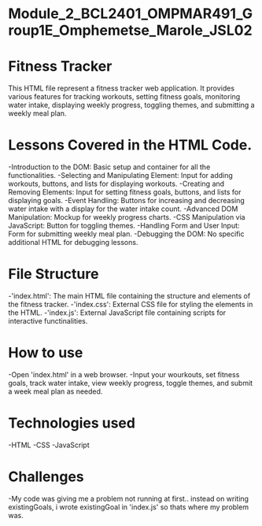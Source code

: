 # Module_2_BCL2401_OMPMAR491_Group1E_Omphemetse_Marole_JSL02

# Fitness Tracker

This HTML file represent a fitness tracker web application. It provides various features for tracking workouts, setting fitness goals, monitoring water intake, displaying weekly progress, toggling themes, and submitting a weekly meal plan.

# Lessons Covered in the HTML Code.

-Introduction to the DOM: Basic setup and container for all the functionalities.
-Selecting and Manipulating Element: Input for adding workouts, buttons, and lists for displaying workouts.
-Creating and Removing Elements: Input for setting fitness goals, buttons, and lists for displaying goals.
-Event Handling: Buttons for increasing and decreasing water intake with a display for the water intake count.
-Advanced DOM Manipulation: Mockup for weekly progress charts.
-CSS Manipulation via JavaScript: Button for toggling themes.
-Handling Form and User Input: Form for submitting weekly meal plan.
-Debugging the DOM: No specific additional HTML for debugging lessons.

# File Structure

-'index.html': The main HTML file containing the structure and elements of the fitness tracker.
-'index.css': External CSS file for styling the elements in the HTML.
-'index.js': External JavaScript file containing scripts for interactive functinalities.

# How to use

-Open 'index.html' in a web browser.
-Input your wourkouts, set fitness goals, track water intake, view weekly progress, toggle themes, and submit a week meal plan as needed.

# Technologies used

-HTML
-CSS
-JavaScript

# Challenges

-My code was giving me a problem not running at first.. instead on writing existingGoals, i wrote existingGoal in 'index.js' so thats where my problem was.
